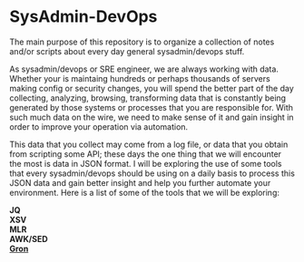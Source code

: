 # SysAdmin-DevOps
The main purpose of this repository is to organize a collection of notes and/or scripts about every day general sysadmin/devops stuff.  

As sysadmin/devops or SRE engineer, we are always working with data.  Whether your is maintaing hundreds or perhaps thousands of servers making config or security changes, you will spend the better part of the day collecting, analyzing, browsing, transforming data that is constantly being generated by those systems or processes that you are responsible for.   With such much data on the wire, we need to make sense of it and gain insight in order to improve your operation via automation.<br>

This data that you collect may come from a log file, or data that you obtain from scripting some API; these days the one thing that we will encounter the most is data in JSON format.  I will be exploring the use of some tools that every sysadmin/devops should be using on a daily basis to process this JSON data and gain better insight and help you further automate your environment.  Here is a list of some of the tools that we will be exploring:

**JQ**<br>
**XSV**<br>
**MLR**<br>
**AWK/SED**<br>
[**Gron**](https://github.com/jedgonz/SysAdmin-DevOps/blob/master/gron.mkd)<br>


